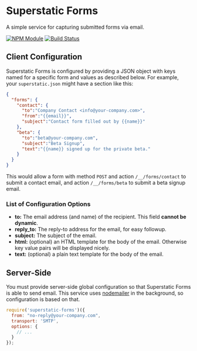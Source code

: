 # Superstatic Forms

A simple service for capturing submitted forms via email.

[![NPM Module](http://img.shields.io/npm/v/superstatic-forms.svg?style=flat)](https://npmjs.org/package/superstatic-forms)
[![Build Status](http://img.shields.io/travis/divshot/superstatic-forms.svg?style=flat)](https://travis-ci.org/divshot/superstatic-forms)

## Client Configuration

Superstatic Forms is configured by providing a JSON object with keys
named for a specific form and values as described below. For example,
your `superstatic.json` might have a section like this:

```json
{
  "forms": {
    "contact": {
      "to":"Company Contact <info@your-company.com>",
      "from":"{{email}}",
      "subject":"Contact form filled out by {{name}}"
    },
    "beta": {
      "to":"beta@your-company.com",
      "subject":"Beta Signup",
      "text":"{{name}} signed up for the private beta."
    }
  }
}
```

This would allow a form with method `POST` and action `/__/forms/contact`
to submit a contact email, and action `/__/forms/beta` to submit a beta
signup email.

### List of Configuration Options

* **to:** The email address (and name) of the recipient. This field **cannot be dynamic**.
* **reply_to:** The reply-to address for the email, for easy followup.
* **subject:** The subject of the email.
* **html:** (optional) an HTML template for the body of the email. Otherwise key value pairs will be displayed nicely.
* **text:** (optional) a plain text template for the body of the email.

## Server-Side

You must provide server-side global configuration so that Superstatic
Forms is able to send email. This service uses [nodemailer](http://nodemailer.com)
in the background, so configuration is based on that.

```js
require('superstatic-forms')({
  from: "no-reply@your-company.com",
  transport: 'SMTP',
  options: {
    // ...
  }
});
```
